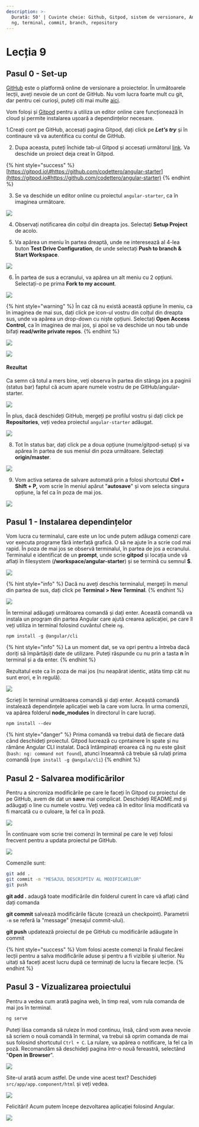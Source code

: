 ```yaml
---
description: >-
  Durată: 50' | Cuvinte cheie: Github, Gitpod, sistem de versionare, Angular,
  ng, terminal, commit, branch, repository
---
```


# Lecția 9

## Pasul 0 - Set-up

[GitHub](https://github.com) este o platformă online de versionare a proiectelor. În următoarele lecții, aveți nevoie de un cont de GitHub. Nu vom lucra foarte mult cu git, dar pentru cei curioși, puteți citi mai multe [aici](https://guides.github.com/activities/hello-world/).

Vom foloși și [Gitpod](https://www.gitpod.io) pentru a utiliza un editor online care funcționează în cloud și permite instalarea ușoară a dependințelor necesare.

1.Creați cont pe GitHub, accesați pagina Gitpod, dați click pe _**Let's try**_ și în continaure vă va autentifica cu contul de GitHub.

2. Dupa aceasta, puteți închide tab-ul Gitpod și accesați următorul [link](https://gitpod.io#https://github.com/codettero/angular-starter). Va deschide un proiect deja creat în Gitpod.

{% hint style="success" %}
[https://gitpod.io\#https://github.com/codettero/angular-starter](https://gitpod.io#https://github.com/codettero/angular-starter)
{% endhint %}

3. Se va deschide un editor online cu proiectul `angular-starter`, ca în imaginea următoare.

![](../.gitbook/assets/screenshot-2020-03-19-at-17.08.47.png)

4. Observați notificarea din colțul din dreapta jos. Selectați **Setup Project** de acolo.

5. Va apărea un meniu în partea dreaptă, unde ne interesează al 4-lea buton **Test Drive Configuration**, de unde selectați **Push to branch & Start Workspace**.

![](../.gitbook/assets/screenshot-2020-03-19-at-16.19.45.png)

6. În partea de sus a ecranului, va apărea un alt meniu cu 2 opțiuni. Selectați-o pe prima **Fork to my account**.

![](../.gitbook/assets/screenshot-2020-03-19-at-16.20.14.png)

{% hint style="warning" %}
În caz că nu există această opțiune în meniu, ca în imaginea de mai sus, dați click pe icon-ul vostru din colțul din dreapta sus, unde va apărea un drop-down cu niște opțiuni. Selectați **Open Access Control**, ca în imaginea de mai jos, și apoi se va deschide un nou tab unde bifați **read/write private repos**.
{% endhint %}

![](../.gitbook/assets/screenshot-2020-03-19-at-16.28.22.png)

![](../.gitbook/assets/screenshot-2020-03-19-at-16.28.57.png)

#### Rezultat

Ca semn că totul a mers bine, veți observa în partea din stânga jos a paginii \(status bar\) faptul că acum apare numele vostru de pe GitHub/angular-starter.

![](../.gitbook/assets/screenshot-2020-03-19-at-16.20.39.png)

În plus, dacă deschideți GitHub, mergeți pe profilul vostru și dați click pe **Repositories**, veți vedea proiectul `angular-starter` adăugat.

![](../.gitbook/assets/screenshot-2020-03-19-at-16.21.04.png)

8. Tot în status bar, dați click pe a doua opțiune \(nume/gitpod-setup\) și va apărea în partea de sus meniul din poza următoare. Selectați **origin/master**.

![](../.gitbook/assets/screenshot-2020-03-19-at-17.27.37.png)

9. Vom activa setarea de salvare automată prin a folosi shortcutul **Ctrl + Shift + P,** vom scrie în meniul apărut "**autosave**" și vom selecta singura opțiune, la fel ca în poza de mai jos.

![](../.gitbook/assets/screenshot-2020-03-19-at-17.50.27.png)

## Pasul 1 - Instalarea dependințelor

Vom lucra cu terminalul, care este un loc unde putem adăuga comenzi care vor executa programe fără interfață grafică. O să ne ajute în a scrie cod mai rapid. În poza de mai jos se observă terminalul, în partea de jos a ecranului. Terminalul e identificat de un **prompt**, unde scrie **gitpod** și locația unde vă aflați în filesystem \(**/workspace/angular-starter**\) și se termină cu semnul **$**.

![](../.gitbook/assets/screenshot-2020-03-19-at-17.26.14.png)

{% hint style="info" %}
Dacă nu aveți deschis terminalul, mergeți în menul din partea de sus, dați click pe **Terminal &gt; New Terminal**.
{% endhint %}

![](../.gitbook/assets/screenshot-2020-03-19-at-17.25.38.png)

În terminal adăugați următoarea comandă și dați enter. Această comandă va instala un program din partea Angular care ajută crearea aplicației, pe care îl veți utiliza in terminal folosind cuvântul cheie `ng`.

```text
npm install -g @angular/cli
```

{% hint style="info" %}
La un moment dat, se va opri pentru a întreba dacă doriți să împărtășiți date de utilizare. Puteți răspunde cu nu prin a tasta **n** în terminal și a da enter.
{% endhint %}

Rezultatul este ca în poza de mai jos \(nu neapărat identic, atâta timp cât nu sunt erori, e în regulă\).

![](../.gitbook/assets/screenshot-2020-03-19-at-17.13.25.png)

Scrieți în terminal următoarea comandă și dați enter. Această comandă instalează dependințele aplicației web la care vom lucra. În urma comenzii, va apărea folderul **node\_modules** în directorul în care lucrați.

```text
npm install --dev
```

{% hint style="danger" %}
Prima comandă va trebui dată de fiecare dată când deschideți proiectul. Gitpod lucrează cu cpntainere în spate și nu rămâne Angular CLI instalat. Dacă întâmpinați eroarea că ng nu este găsit \(`bash: ng: command not found`\), atunci înseamnă că trebuie să rulați prima comandă \(`npm install -g @angula/cli`\)
{% endhint %}

## Pasul 2 - Salvarea modificărilor

Pentru a sincroniza modificările pe care le faceți în Gitpod cu proiectul de pe GitHub, avem de dat un **save** mai complicat. Deschideți README.md și adăugați o line cu numele vostru. Veți vedea că în editor linia modificată va fi marcată cu o culoare, la fel ca în poză.

![](../.gitbook/assets/screenshot-2020-03-19-at-17.56.11.png)

În continuare vom scrie trei comenzi în terminal pe care le veți folosi frecvent pentru a updata proiectul pe GitHub.

![](../.gitbook/assets/screenshot-2020-03-19-at-20.08.09.png)

Comenzile sunt:

```bash
git add .
git commit -m "MESAJUL DESCRIPTIV AL MODIFICARILOR"
git push
```

**git add .** adaugă toate modificările din folderul curent în care vă aflați când dați comanda

**git commit** salvează modificările făcute \(crează un checkpoint\). Parametrii `-m` se referă la "message" \(mesajul commit-ului\).

**git push** updatează proiectul de pe GitHub cu modificările adăugate în commit

{% hint style="success" %}
Vom folosi aceste comenzi la finalul fiecărei lecții pentru a salva modificările aduse și pentru a fi vizibile și ulterior. Nu uitați să faceți acest lucru după ce terminați de lucru la fiecare lecție.
{% endhint %}

## Pasul 3 - Vizualizarea proiectului

Pentru a vedea cum arată pagina web, în timp real, vom rula comanda de mai jos în terminal.

```bash
ng serve
```

Puteți lăsa comanda să ruleze în mod continuu, însă, când vom avea nevoie să scriem o nouă comandă în terminal, va trebui să oprim comanda de mai sus folosind shortcutul `Ctrl + C`. La rulare, va apărea o notificare, la fel ca în poză. Recomandăm să deschideți pagina într-o nouă fereastră, selectând "**Open in Browser**".

![](../.gitbook/assets/screenshot-2020-03-19-at-18.03.52.png)

Site-ul arată acum astfel. De unde vine acest text? Deschideți `src/app/app.component/html` și veți vedea.

![](../.gitbook/assets/screenshot-2020-03-19-at-18.07.22.png)

Felicitări! Acum putem începe dezvoltarea aplicației folosind Angular.

![](../.gitbook/assets/copy-of-logo-techtor-05.png)

